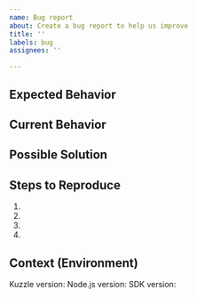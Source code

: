 ```yaml
---
name: Bug report
about: Create a bug report to help us improve
title: ''
labels: bug
assignees: ''

---
```


<!--- If you have a question about Kuzzle usage, please use Stackoverflow instead >
<!--- Post here and we will respond https://stackoverflow.com/questions/ask >
<!--- Don't hesitate to ping us on Gitter when your question is posted >
<!--- Github issues are limited to bugs and features requests >


<!--- Provide a general summary of the issue in the Title above -->

## Expected Behavior
<!--- Tell us what should happen -->

## Current Behavior
<!--- Tell us what happens instead of the expected behavior -->

## Possible Solution
<!--- Not obligatory, but suggest a fix/reason for the bug, -->

## Steps to Reproduce
<!--- Provide a link to a live example, or an unambiguous set of steps to -->
<!--- reproduce this bug. -->
<!--- Please try to provide scripts or commands to reproduce the bug -->
<!--- Use https://gist.github.com/ to host code snippets -->
1.
2.
3.
4.

## Context (Environment)
<!--- How has this issue affected you? What are you trying to accomplish? -->
<!--- Providing context helps us come up with a solution that is most useful in the real world -->
<!--- Include NodeJS version, SDK version, Kuzzle version, ElasticSearch version, ... -->
Kuzzle version:
Node.js version:
SDK version:
